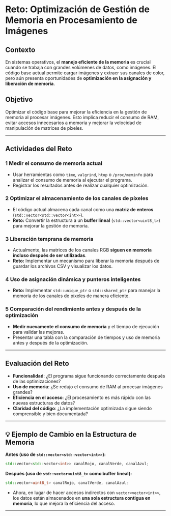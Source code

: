 #  Reto: Optimización de Gestión de Memoria en Procesamiento de Imágenes

##  Contexto
En sistemas operativos, el **manejo eficiente de la memoria** es crucial cuando se trabaja con grandes volúmenes de datos, como imágenes. El código base actual permite cargar imágenes y extraer sus canales de color, pero aún presenta oportunidades de **optimización en la asignación y liberación de memoria**.

##  Objetivo
Optimizar el código base para mejorar la eficiencia en la gestión de memoria al procesar imágenes. Esto implica reducir el consumo de RAM, evitar accesos innecesarios a memoria y mejorar la velocidad de manipulación de matrices de píxeles.

---

##  Actividades del Reto
### 1️ Medir el consumo de memoria actual
- Usar herramientas como `time`, `valgrind`, `htop` o `/proc/meminfo` para analizar el consumo de memoria al ejecutar el programa.
- Registrar los resultados antes de realizar cualquier optimización.

### 2️ Optimizar el almacenamiento de los canales de píxeles
- El código actual almacena cada canal como una **matriz de enteros** (`std::vector<std::vector<int>>`).
- **Reto:** Convertir la estructura a un **buffer lineal** (`std::vector<uint8_t>`) para mejorar la gestión de memoria.

### 3️ Liberación temprana de memoria
- Actualmente, las matrices de los canales RGB **siguen en memoria incluso después de ser utilizadas**.
- **Reto:** Implementar un mecanismo para liberar la memoria después de guardar los archivos CSV y visualizar los datos.

### 4️ Uso de asignación dinámica y punteros inteligentes
- **Reto:** Implementar `std::unique_ptr` o `std::shared_ptr` para manejar la memoria de los canales de píxeles de manera eficiente.

### 5️ Comparación del rendimiento antes y después de la optimización
- **Medir nuevamente el consumo de memoria** y el tiempo de ejecución para validar las mejoras.
- Presentar una tabla con la comparación de tiempos y uso de memoria antes y después de la optimización.

---

##  Evaluación del Reto
- **Funcionalidad**: ¿El programa sigue funcionando correctamente después de las optimizaciones?
- **Uso de memoria**: ¿Se redujo el consumo de RAM al procesar imágenes grandes?
- **Eficiencia en el acceso**: ¿El procesamiento es más rápido con las nuevas estructuras de datos?
- **Claridad del código**: ¿La implementación optimizada sigue siendo comprensible y bien documentada?

---

## 💡 Ejemplo de Cambio en la Estructura de Memoria

**Antes (uso de `std::vector<std::vector<int>>`):**
```cpp
std::vector<std::vector<int>> canalRojo, canalVerde, canalAzul;
```

**Después (uso de `std::vector<uint8_t>` como buffer lineal):**
```cpp
std::vector<uint8_t> canalRojo, canalVerde, canalAzul;
```
- Ahora, en lugar de hacer accesos indirectos con `vector<vector<int>>`, los datos están almacenados en **una sola estructura contigua en memoria**, lo que mejora la eficiencia del acceso.

---

